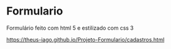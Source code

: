 # Formulario
Formulário feito com html 5 e estilizado com css 3

https://theus-iago.github.io/Projeto-Formulario/cadastros.html 
